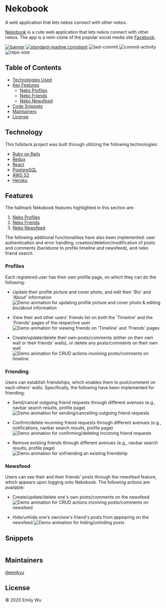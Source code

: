 # Nekobook
A web application that lets nekos connect with other nekos.

[Nekobook](https://nekobook.herokuapp.com) is a cute web application that lets nekos connect with other nekos. The app is a mini-clone of the popular social media site [Facebook](https://facebook.com).

[![banner](read_me/nekobook_timeline.png)](https://nekobook.herokuapp.com/)
[![standard-readme compliant](https://img.shields.io/badge/standard--readme-OK-green.svg)](https://github.com/RichardLitt/standard-readme)
![last-commit](https://img.shields.io/github/last-commit/emikyu/nekobook)
![commit-activity](https://img.shields.io/github/commit-activity/m/emikyu/nekobook)
![repo-size](https://img.shields.io/github/repo-size/emikyu/nekobook)


## Table of Contents

- [Technologies Used](#technology)
- [Key Features](#features)
    - [Neko Profiles](#profiles)
    - [Neko Friends](#friending)
    - [Neko Newsfeed](#newsfeed)
- [Code Snippets](#snippets)
- [Maintainers](#maintainers)
- [License](#license)

## Technology

This fullstack project was built through utilizing the following technologies:
* [Ruby on Rails](https://api.rubyonrails.org/)
* [Redux](https://redux.js.org/api/api-reference)
* [React](https://reactjs.org/docs/getting-started.html)
* [PostgreSQL](https://www.postgresql.org/)
* [AWS S3](https://docs.aws.amazon.com/s3/index.html)
* [Heroku](https://devcenter.heroku.com/categories/reference)

## Features

The hallmark Nekobook features highlighted in this section are:
1. [Neko Profiles](#profiles)
2. [Neko Friends](#friending)
3. [Neko Newsfeed](#newsfeed)

The following additional functionalities have also been implemented: user authentication and error handling, creation/deletion/modification of posts and comments (backbone to profile timeline and newsfeed), and neko friend search.

### Profiles
Each registered user has their own profile page, on which they can do the following:
- Update their profile picture and cover photo, and edit their 'Bio' and 'About' information
![Demo animation for updating profile picture and cover photo & editing bio/about information](read_me/edit_profile.gif)


- View their and other users' friends list on both the 'Timeline' and the 'Friends' pages of the respective user
![Demo animation for viewing friends on 'Timeline' and 'Friends' pages](read_me/view_friends.gif)


- Create/update/delete their own posts/comments (either on their own wall or their friends' walls), or delete any posts/comments on their own wall
![Demo animation for CRUD actions involving posts/comments on timeline](read_me/posts_comments.gif)


### Friending
Users can establish friendships, which enables them to post/comment on each others' walls. Specifically, the following have been implemented for friending:
- Send/cancel outgoing friend requests through different avenues (e.g., navbar search results, profile page)
![Demo animation for sending/cancelling outgoing friend requests](read_me/outgoing_requests.gif)


- Confirm/delete incoming friend requests through different avenues (e.g., notifications, navbar search results, profile page)
![Demo animation for confirming/deleting incoming friend requests](read_me/incoming_requests.gif)


- Remove existing friends through different avenues (e.g., navbar search results, profile page)
![Demo animation for unfriending an existing friendship](read_me/unfriend.gif)


### Newsfeed
Users can see their and their friends' posts through the newsfeed feature, which appears upon logging onto Nekobook. The following actions are available:
- Create/update/delete one's own posts/comments on the newsfeed
![Demo animation for CRUD actions involving posts/comments on newsfeed](read_me/newsfeed_crud.gif)

- Hide/unhide one's own/one's friend's posts from appearing on the newsfeed
![Demo animation for hiding/unhiding posts](read_me/hide_unhide.gif)

## Snippets

```
```

## Maintainers

[@emikyu](https://github.com/emikyu)


## License

© 2020 Emily Wu
